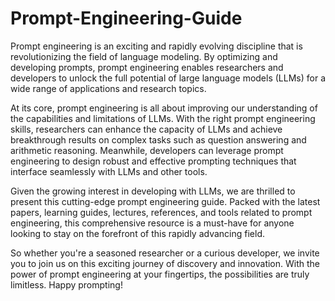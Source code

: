 # Prompt-Engineering-Guide

Prompt engineering is an exciting and rapidly evolving discipline that is revolutionizing the field of language modeling. By optimizing and developing prompts, prompt engineering enables researchers and developers to unlock the full potential of large language models (LLMs) for a wide range of applications and research topics.

At its core, prompt engineering is all about improving our understanding of the capabilities and limitations of LLMs. With the right prompt engineering skills, researchers can enhance the capacity of LLMs and achieve breakthrough results on complex tasks such as question answering and arithmetic reasoning. Meanwhile, developers can leverage prompt engineering to design robust and effective prompting techniques that interface seamlessly with LLMs and other tools.

Given the growing interest in developing with LLMs, we are thrilled to present this cutting-edge prompt engineering guide. Packed with the latest papers, learning guides, lectures, references, and tools related to prompt engineering, this comprehensive resource is a must-have for anyone looking to stay on the forefront of this rapidly advancing field.

So whether you're a seasoned researcher or a curious developer, we invite you to join us on this exciting journey of discovery and innovation. With the power of prompt engineering at your fingertips, the possibilities are truly limitless. Happy prompting!
